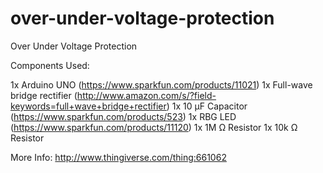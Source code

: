 # over-under-voltage-protection
Over Under Voltage Protection

Components Used:

1x Arduino UNO (https://www.sparkfun.com/products/11021)
1x Full-wave bridge rectifier (http://www.amazon.com/s/?field-keywords=full+wave+bridge+rectifier)
1x 10 µF Capacitor (https://www.sparkfun.com/products/523)
1x RBG LED (https://www.sparkfun.com/products/11120)
1x 1M Ω Resistor
1x 10k Ω Resistor

More Info: http://www.thingiverse.com/thing:661062